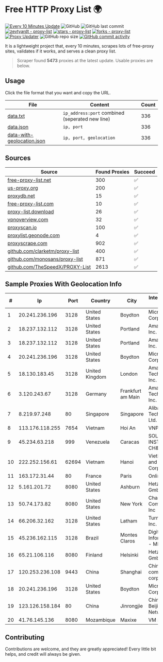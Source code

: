
# Free HTTP Proxy List 🌍

[![Every 10 Minutes Update](https://github.com/mertguvencli/http-proxy-list/actions/workflows/main.yml/badge.svg?branch=main)](https://github.com/mertguvencli/http-proxy-list/actions/workflows/main.yml)
![GitHub](https://img.shields.io/github/license/mertguvencli/http-proxy-list)
![GitHub last commit](https://img.shields.io/github/last-commit/mertguvencli/http-proxy-list)
[![zevtyardt - proxy-list](https://img.shields.io/static/v1?label=zevtyardt&message=proxy-list&color=blue&logo=github)](https://github.com/zevtyardt/proxy-list "Go to GitHub repo")
[![stars - proxy-list](https://img.shields.io/github/stars/zevtyardt/proxy-list?style=social)](https://github.com/zevtyardt/proxy-list)
[![forks - proxy-list](https://img.shields.io/github/forks/zevtyardt/proxy-list?style=social)](https://github.com/zevtyardt/proxy-list)
[![Proxy Updater](https://github.com/zevtyardt/proxy-list/workflows/Proxy%20Updater/badge.svg)](https://github.com/zevtyardt/proxy-list/actions?query=workflow:"Proxy+Updater")
![GitHub repo size](https://img.shields.io/github/repo-size/zevtyardt/proxy-list)
[![GitHub commit activity](https://img.shields.io/github/commit-activity/m/zevtyardt/proxy-list?logo=commits)](https://github.com/zevtyardt/proxy-list/commits/main)

It is a lightweight project that, every 10 minutes, scrapes lots of free-proxy sites, validates if it works, and serves a clean proxy list.

> Scraper found **5473** proxies at the latest update. Usable proxies are below.

## Usage

Click the file format that you want and copy the URL.

|File|Content|Count|
|----|-------|-----|
|[data.txt](https://raw.githubusercontent.com/mertguvencli/http-proxy-list/main/proxy-list/data.txt)|`ip_address:port` combined (seperated new line)|336|
|[data.json](https://raw.githubusercontent.com/mertguvencli/http-proxy-list/main/proxy-list/data.json)|`ip, port`|336|
|[data-with-geolocation.json](https://raw.githubusercontent.com/mertguvencli/http-proxy-list/main/proxy-list/data-with-geolocation.json)|`ip, port, geolocation`|336|

## Sources

|Source|Found Proxies|Succeed|
|------|-------------|-------|
|[free-proxy-list.net](https://free-proxy-list.net)|300|✅|
|[us-proxy.org](https://www.us-proxy.org)|200|✅|
|[proxydb.net](http://proxydb.net)|15|✅|
|[free-proxy-list.com](https://free-proxy-list.com/?page=&port=&type%5B%5D=http&type%5B%5D=https&up_time=0&search=Search)|10|✅|
|[proxy-list.download](https://www.proxy-list.download/HTTP)|26|✅|
|[vpnoverview.com](https://vpnoverview.com/privacy/anonymous-browsing/free-proxy-servers)|32|✅|
|[proxyscan.io](https://www.proxyscan.io)|100|✅|
|[proxylist.geonode.com](https://proxylist.geonode.com/api/proxy-list?limit=300&page=1&sort_by=lastChecked&sort_type=desc&protocols=http,https)|4|✅|
|[proxyscrape.com](https://api.proxyscrape.com/v2/?request=displayproxies&protocol=http&timeout=10000&country=all&ssl=all&anonymity=all)|902|✅|
|[github.com/clarketm/proxy-list](https://raw.githubusercontent.com/clarketm/proxy-list/master/proxy-list-raw.txt)|400|✅|
|[github.com/monosans/proxy-list](https://raw.githubusercontent.com/monosans/proxy-list/main/proxies/http.txt)|871|✅|
|[github.com/TheSpeedX/PROXY-List](https://raw.githubusercontent.com/TheSpeedX/PROXY-List/master/http.txt)|2613|✅|


## Sample Proxies With Geolocation Info

|#|Ip|Port|Country|City|Internet Service Provider|
|-|--|----|-------|----|-------------------------|
|1|20.241.236.196|3128|United States|Boydton|Microsoft Corporation|
|2|18.237.132.112|3128|United States|Portland|Amazon.com, Inc.|
|3|18.237.132.112|3128|United States|Portland|Amazon.com, Inc.|
|4|20.241.236.196|3128|United States|Boydton|Microsoft Corporation|
|5|18.130.183.45|3128|United Kingdom|London|Amazon Technologies Inc.|
|6|3.120.243.67|3128|Germany|Frankfurt am Main|Amazon Technologies Inc.|
|7|8.219.97.248|80|Singapore|Singapore|Alibaba (US) Technology Co., Ltd.|
|8|113.176.118.255|7654|Vietnam|Hoi An|VNPT|
|9|45.234.63.218|999|Venezuela|Caracas|SOLUCIONES INSTALRED CH&C C.A|
|10|222.252.156.61|62694|Vietnam|Hanoi|VietNam Post and Telecom Corporation|
|11|163.172.31.44|80|France|Paris|Online S.A.S.|
|12|5.161.201.72|8080|United States|Ashburn|Hetzner Online GmbH|
|13|50.74.173.82|8080|United States|New York|Charter Communications Inc|
|14|66.206.32.162|3128|United States|Latham|Turnkey Internet Inc.|
|15|45.236.162.115|3128|Brazil|Montes Claros|Digitus Informatica Ltda - ME|
|16|65.21.106.116|8080|Finland|Helsinki|Hetzner Online GmbH|
|17|120.253.236.108|9443|China|Shanghai|China Mobile communications corporation|
|18|20.241.236.196|3128|United States|Boydton|Microsoft Corporation|
|19|123.126.158.184|80|China|Jinrongjie|China Unicom Beijing Province Network|
|20|41.76.145.136|8080|Mozambique|Maxixe|VM  S.A|



## Contributing

Contributions are welcome, and they are greatly appreciated! Every
little bit helps, and credit will always be given.

